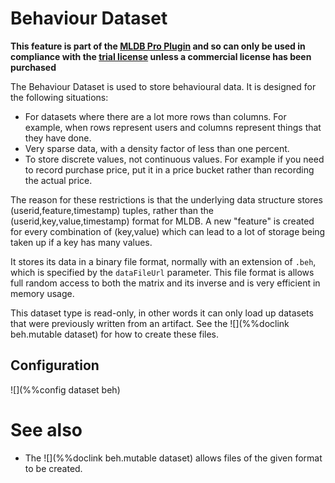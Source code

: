 # Behaviour Dataset

**This feature is part of the [MLDB Pro Plugin](../../../../doc/builtin/ProPlugin.md) and so can only be used in compliance with the [trial license](../../../../doc/builtin/licenses.md) unless a commercial license has been purchased**

The Behaviour Dataset is used to store behavioural data.  It is designed for
the following situations:

- For datasets where there are a lot more rows than columns.  For example, when
  rows represent users and columns represent things that they have done.
- Very sparse data, with a density factor of less than one percent.
- To store discrete values, not continuous values.  For example if you need to
  record purchase price, put it in a price bucket rather than recording the
  actual price.

The reason for these restrictions is that the underlying data structure
stores (userid,feature,timestamp) tuples, rather than the
(userid,key,value,timestamp) format for MLDB.  A new "feature" is created for
every combination of (key,value) which can lead to a lot of storage being
taken up if a key has many values.

It stores its data in a binary file format, normally with an extension
of `.beh`, which is specified by the `dataFileUrl` parameter.  This file format
is allows full random access to both the matrix and its inverse and is very
efficient in memory usage.

This dataset type is read-only, in other words it can only load up datasets
that were previously written from an artifact.  See the
![](%%doclink beh.mutable dataset) for how to create
these files.

## Configuration

![](%%config dataset beh)


# See also

* The ![](%%doclink beh.mutable dataset) allows files
  of the given format to be created.
